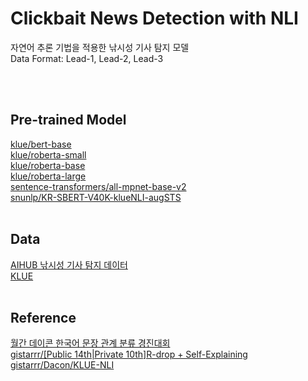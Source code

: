 # Clickbait News Detection with NLI
자연어 추론 기법을 적용한 낚시성 기사 탐지 모델
<br>Data Format: Lead-1, Lead-2, Lead-3


<br><br>

## Pre-trained Model
[klue/bert-base](https://huggingface.co/klue/bert-base)
<br>[klue/roberta-small](https://huggingface.co/klue/roberta-small)
<br>[klue/roberta-base](https://huggingface.co/klue/roberta-base)
<br>[klue/roberta-large](https://huggingface.co/klue/roberta-large)
<br>[sentence-transformers/all-mpnet-base-v2](https://huggingface.co/sentence-transformers/all-mpnet-base-v2)
<br>[snunlp/KR-SBERT-V40K-klueNLI-augSTS](https://huggingface.co/snunlp/KR-SBERT-V40K-klueNLI-augSTS)
<br><br>

## Data
[AIHUB 낚시성 기사 탐지 데이터](https://www.aihub.or.kr/aihubdata/data/view.do?currMenu=115&topMenu=100&dataSetSn=71338)
<br>[KLUE](ttps://klue-benchmark.com/tasks/68/overview/description)
<br><br>

## Reference
[월간 데이콘 한국어 문장 관계 분류 경진대회](https://dacon.io/competitions/official/235875/overview/description)
<br>[gistarrr/[Public 14th|Private 10th]R-drop + Self-Explaining](https://dacon.io/competitions/official/235875/codeshare/4636?page=2&dtype=recent)
<br>[gistarrr/Dacon/KLUE-NLI](https://github.com/gistarrr/Dacon/tree/master/KLUE_NLI)
<br><br>